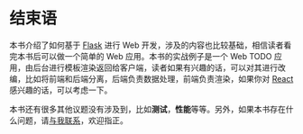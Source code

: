 # 结束语

本书介绍了如何基于 [Flask](http://flask.pocoo.org/) 进行 Web 开发，涉及的内容也比较基础，相信读者看完本书后可以做一个简单的 Web 应用。本书的实战例子是一个 Web TODO 应用，由后台进行模板渲染返回给客户端，读者如果有兴趣的话，可以对其进行改编，比如将前端和后端分离，后端负责数据处理，前端负责渲染，如果你对 [React](https://facebook.github.io/react/) 感兴趣的话，可以考虑一下。

本书还有很多其他议题没有涉及到，比如**测试**，**性能**等等。另外，如果本书存在什么问题，请[与我联系](http://funhacks.net)，欢迎指正。













